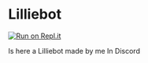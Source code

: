 # Lilliebot
[![Run on Repl.it](https://repl.it/badge/github/WilloIzCitron/Lilliebot)](https://repl.it/github/WilloIzCitron/Lilliebot)

Is here a Lilliebot made by me In Discord
